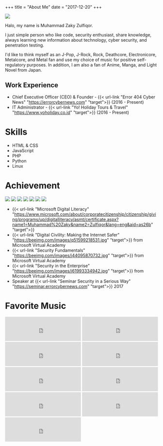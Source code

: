 +++
title = "About Me"
date = "2017-12-20"
+++

![](https://image.ibb.co/j5Gk0R/38208251585_ff2aa6cdfe_o.jpg) 

Halo, my name is Muhammad Zaky Zulfiqor.

I just simple person who like code, security enthusiast, share knowledge, always learning new information about technology, cyber security, and penetration testing.

I'd like to think myself as an J-Pop, J-Rock, Rock, Deathcore, Electronicore, Metalcore, and Metal fan and use my choice of music for positive self-regulatory purposes. In addition, I am also a fan of Anime, Manga, and Light Novel from Japan.

## Work Experience

* Chief Executive Officer (CEO) & Founder - {{< url-link "Error 404 Cyber News" "https://errorcybernews.com" "target">}} (2016 - Present)
* IT Administrator - {{< url-link "Yo! Holiday Tours & Travel" "https://www.yoholiday.co.id" "target">}} (2016 - Present)

# Skills

* HTML & CSS
* JavaScript
* PHP
* Python
* Linux

# Achievement

<a href="#"><img src="https://d3g1cn7w902vur.cloudfront.net/2015/01/CHFI-badge.png"></a> 
<a href="#"><img src="https://d3g1cn7w902vur.cloudfront.net/2014/12/ethical-hacker-badge.png"></a> 
<a href="#"><img src="https://d3g1cn7w902vur.cloudfront.net/2015/03/CISA-badge.png"></a> 
<a href="#"><img src="https://d3g1cn7w902vur.cloudfront.net/2016/05/CCSP-badge.png"></a> 
<a href="#"><img src="https://d3g1cn7w902vur.cloudfront.net/2016/06/web_app_course-badge.png"></a> 
<a href="#"><img src="https://d3g1cn7w902vur.cloudfront.net/2016/02/secure-coding-badge.png"></a> 
<a href="#"><img src="https://d3g1cn7w902vur.cloudfront.net/2015/04/python.png"></a>

* {{< url-link "Microsoft Digital Literacy" "https://www.microsoft.com/about/corporatecitizenship/citizenship/giving/programs/up/digitalliteracy/asmt/certificate.aspx?name1=Muhammad%20Zaky&name2=Zulfiqor&lang=eng&aid=as26b" "target">}}
* {{< url-link "Digital Civility: Making the Internet Safer" "https://beeimg.com/images/q51599218531.jpg" "target">}} from Microsoft Virtual Academy
* {{< url-link "Security Fundamentals" "https://beeimg.com/images/j44095870732.jpg" "target">}} from Microsoft Virtual Academy
* {{< url-link "Security in the Enterprise" "https://beeimg.com/images/j61993334942.jpg" "target">}} from Microsoft Virtual Academy
* Speaker at {{< url-link "Seminar Security in a Serious Way" "https://seminar.errorcybernews.com" "target">}} 2017

# Favorite Music

<iframe src="https://open.spotify.com/embed?uri=spotify:track:2BY5fNHmpjV797ByjLX4I7" width="250" height="80" frameborder="0" allowtransparency="true"></iframe>
<iframe src="https://open.spotify.com/embed?uri=spotify:track:1oy5ijzOe5kuX5QOLa6Uqt" width="250" height="80" frameborder="0" allowtransparency="true"></iframe>
<iframe src="https://open.spotify.com/embed?uri=spotify:track:5riHeAecRL5FBpIWB5XW2f" width="250" height="80" frameborder="0" allowtransparency="true"></iframe>
<iframe src="https://open.spotify.com/embed?uri=spotify:track:1p6xmiuInlo3zPzgHnPz5h" width="250" height="80" frameborder="0" allowtransparency="true"></iframe>
<iframe src="https://open.spotify.com/embed?uri=spotify:track:0uBbuZ5LnfaPLszfxP8CXz" width="250" height="80" frameborder="0" allowtransparency="true"></iframe>
<iframe src="https://open.spotify.com/embed?uri=spotify:track:0tBwpD5CiHQAp5hupU2tVC" width="250" height="80" frameborder="0" allowtransparency="true"></iframe>
<iframe src="https://open.spotify.com/embed?uri=spotify:track:2KfC6tJ8uVW1iY0wIHJttE" width="250" height="80" frameborder="0" allowtransparency="true"></iframe>
<iframe src="https://open.spotify.com/embed?uri=spotify:track:4I71z7CBzGLQD5B7u1ochV" width="250" height="80" frameborder="0" allowtransparency="true"></iframe>
<iframe src="https://open.spotify.com/embed?uri=spotify:track:38kcwx5znepLWCIBID0Bwm" width="250" height="80" frameborder="0" allowtransparency="true"></iframe>
